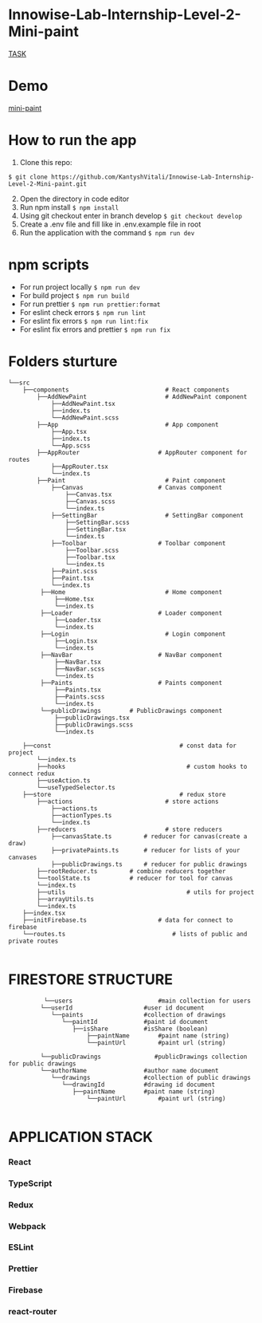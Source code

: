 # Innowise-Lab-Internship-Level-2-Mini-paint
[TASK](https://docs.google.com/document/d/1K79_NA4lMYfqQiIJGqLDek1K9z-oc2qg8n4AvrN1PXE/edit)

# Demo
[mini-paint](https://determined-yonath-c75cd8.netlify.app/)

# How to run the app
1. Clone this repo:
  ```
  $ git clone https://github.com/KantyshVitali/Innowise-Lab-Internship-Level-2-Mini-paint.git
  ```
2. Open the directory in code editor
3. Run npm install
  ```$ npm install```
4. Using git checkout enter in branch develop
	 ```$ git checkout develop``` 
5. Create a .env file and fill like in .env.example file in root
6.  Run the application with the command
      ```$ npm run dev```

# npm scripts
- For run project locally 
```$ npm run dev```
- For build project 
```$ npm run build```
- For run prettier
```$ npm run prettier:format```
- For eslint check errors
```$ npm run lint```
- For eslint fix errors
```$ npm run lint:fix```
- For eslint fix errors and prettier
```$ npm run fix```

# Folders sturture
```
└──src
    ├──components					        # React components
        ├──AddNewPaint						# AddNewPaint component
            ├──AddNewPaint.tsx
            ├──index.ts
            └──AddNewPaint.scss
        ├──App						        # App component
            ├──App.tsx
            ├──index.ts
            └──App.scss
        ├──AppRouter				      # AppRouter component for routes
            ├──AppRouter.tsx
            └──index.ts  
        ├──Paint					        # Paint component
            ├──Canvas				      # Canvas component
                ├──Canvas.tsx
                ├──Canvas.scss
                └──index.ts
            ├──SettingBar					# SettingBar component
                ├──SettingBar.scss
                ├──SettingBar.tsx
                └──index.ts
            ├──Toolbar					  # Toolbar component
                ├──Toolbar.scss
                ├──Toolbar.tsx
                └──index.ts          
            ├──Paint.scss		
            ├──Paint.tsx
            └──index.ts       
         ├──Home					        # Home component
             ├──Home.tsx
             └──index.ts
         ├──Loader					      # Loader component
             ├──Loader.tsx
             └──index.ts
         ├──Login					        # Login component
             ├──Login.tsx
             └──index.ts
         ├──NavBar					      # NavBar component
             ├──NavBar.tsx
             ├──NavBar.scss	
             └──index.ts
         ├──Paints					      # Paints component
             ├──Paints.tsx
             ├──Paints.scss
             └──index.ts          
         └──publicDrawings        # PublicDrawings component
             ├──publicDrawings.tsx
             ├──publicDrawings.scss
             └──index.ts 
             
	├──const						            # const data for project
	    └──index.ts
        ├──hooks						          # custom hooks to connect redux
	    ├──useAction.ts
	    └──useTypedSelector.ts
	├──store						            # redux store
	    ├──actions					        # store actions
		    ├──actions.ts			
		    ├──actionTypes.ts
		    └──index.ts
	    ├──reducers					        # store reducers
		    ├──canvasState.ts         # reducer for canvas(create a draw)
		    ├──privatePaints.ts       # reducer for lists of your canvases
		    ├──publicDrawings.ts      # reducer for public drawings
        ├──rootReducer.ts         # combine reducers together 
        └──toolState.ts           # reducer for tool for canvas
	    └──index.ts
        ├──utils						          # utils for project
	    ├──arrayUtils.ts
	    └──index.ts
	├──index.tsx					
	├──initFirebase.ts				      # data for connect to firebase
	└──routes.ts					          # lists of public and private routes
	    
```
# FIRESTORE STRUCTURE

```
          └──users                        #main collection for users
	     └──userId                    #user id document
	        └──paints                 #collection of drawings
	           └──paintId             #paint id document				          
	              ├──isShare      	  #isShare (boolean)
                      ├──paintName        #paint name (string)
                      └──paintUrl         #paint url (string)
                
         └──publicDrawings               #publicDrawings collection for public drawings
	     └──authorName                #author name document
	        └──drawings               #collection of public drawings
	           └──drawingId           #drawing id document				          
	              ├──paintName        #paint name (string)
                      └──paintUrl         #paint url (string)
               

```
 # APPLICATION STACK
 
### React

### TypeScript

### Redux

### Webpack

### ESLint 

### Prettier

### Firebase

### react-router
